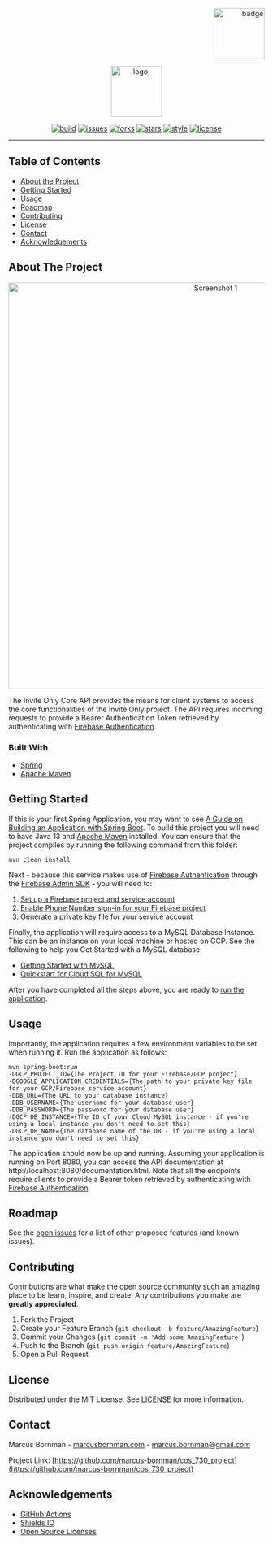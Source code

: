 <!-- PROJECT LOGO -->
<p align="right">
<a href="https://www.up.ac.za">
<img src="https://raw.githubusercontent.com/marcus-bornman/cos_730_project/master/invite_only_core/assets/project_badge.png" height="100" alt="badge">
</a>
</p>
<p align="center">
<img src="https://raw.githubusercontent.com/marcus-bornman/cos_730_project/master/invite_only_core/assets/project_logo.png" height="100" alt="logo" />
</p>

<!-- PROJECT SHIELDS -->
<p align="center">
<a href="https://github.com/marcus-bornman/cos_730_project/actions?query=workflow%3Abuild-io-core"><img src="https://img.shields.io/github/workflow/status/marcus-bornman/cos_730_project/build-io-core?label=build" alt="build"></a>
<a href="https://github.com/marcus-bornman/cos_730_project/issues"><img src="https://img.shields.io/github/issues/marcus-bornman/cos_730_project" alt="issues"></a>
<a href="https://github.com/marcus-bornman/cos_730_project/network"><img src="https://img.shields.io/github/forks/marcus-bornman/cos_730_project" alt="forks"></a>
<a href="https://github.com/marcus-bornman/cos_730_project/stargazers"><img src="https://img.shields.io/github/stars/marcus-bornman/cos_730_project" alt="stars"></a>
<a href="https://google.github.io/styleguide/javaguide.html"><img src="https://img.shields.io/badge/style-google_java-40c4ff.svg" alt="style"></a>
<a href="https://github.com/marcus-bornman/cos_730_project/blob/master/LICENSE"><img src="https://img.shields.io/github/license/marcus-bornman/cos_730_project" alt="license"></a>
</p>

---

<!-- TABLE OF CONTENTS -->
## Table of Contents
* [About the Project](#about-the-project)
* [Getting Started](#getting-started)
* [Usage](#usage)
* [Roadmap](#roadmap)
* [Contributing](#contributing)
* [License](#license)
* [Contact](#contact)
* [Acknowledgements](#acknowledgements)



<!-- ABOUT THE PROJECT -->
## About The Project
<p align="center">
<img src="https://raw.githubusercontent.com/marcus-bornman/cos_730_project/master/invite_only_core/assets/screenshot_1.png" width="800" alt="Screenshot 1" />
</p>

The Invite Only Core API provides the means for client systems to access the core functionalities of the Invite Only project.
The API requires incoming requests to provide a Bearer Authentication Token retrieved by authenticating with [Firebase Authentication](https://firebase.google.com/docs/auth).

### Built With
* [Spring](https://spring.io)
* [Apache Maven](https://maven.apache.org)



<!-- GETTING STARTED -->
## Getting Started
If this is your first Spring Application, you may want to see [A Guide on Building an Application with Spring Boot](https://spring.io/guides/gs/spring-boot/).
To build this project you will need to have Java 13 and [Apache Maven](https://maven.apache.org) installed.
You can ensure that the project compiles by running the following command from this folder:
```shell script
mvn clean install
```

Next - because this service makes use of [Firebase Authentication](https://firebase.google.com/docs/auth) through
the [Firebase Admin SDK](https://firebase.google.com/docs/reference/admin) - you will need to:
1. [Set up a Firebase project and service account](https://firebase.google.com/docs/admin/setup#set-up-project-and-service-account)
2. [Enable Phone Number sign-in for your Firebase project](https://firebase.google.com/docs/auth/web/phone-auth#enable-phone-number-sign-in-for-your-firebase-project)
3. [Generate a private key file for your service account](https://firebase.google.com/docs/admin/setup#initialize-sdk)

Finally, the application will require access to a MySQL Database Instance. This can be an instance on your local machine
or hosted on GCP. See the following to help you Get Started with a MySQL database:
* [Getting Started with MySQL](https://dev.mysql.com/doc/mysql-getting-started/en/)
* [Quickstart for Cloud SQL for MySQL](https://cloud.google.com/sql/docs/mysql/quickstart)

After you have completed all the steps above, you are ready to [run the application](#Usage).



<!-- USAGE EXAMPLES -->
## Usage
Importantly, the application requires a few environment variables to be set when running it. Run the application as follows:
```
mvn spring-boot:run 
-DGCP_PROJECT_ID={The Project ID for your Firebase/GCP project}
-DGOOGLE_APPLICATION_CREDENTIALS={The path to your private key file for your GCP/Firebase service account}
-DDB_URL={The URL to your database instance}
-DDB_USERNAME={The username for your database user}
-DDB_PASSWORD={The password for your database user}
-DGCP_DB_INSTANCE={The ID of your Cloud MySQL instance - if you're using a local instance you don't need to set this}
-DGCP_DB_NAME={The database name of the DB - if you're using a local instance you don't need to set this}
```

The application should now be up and running. Assuming your application is running on Port 8080, you can access the API
documentation at http://localhost:8080/documentation.html. Note that all the endpoints require clients to provide a
Bearer token retrieved by authenticating with [Firebase Authentication](https://firebase.google.com/docs/auth).


<!-- ROADMAP -->
## Roadmap
See the [open issues](https://github.com/marcus-bornman/cos_730_project/issues) for a list of other proposed features (and known issues).



<!-- CONTRIBUTING -->
## Contributing

Contributions are what make the open source community such an amazing place to be learn, inspire, and create. Any contributions you make are **greatly appreciated**.

1. Fork the Project
2. Create your Feature Branch (`git checkout -b feature/AmazingFeature`)
3. Commit your Changes (`git commit -m 'Add some AmazingFeature'`)
4. Push to the Branch (`git push origin feature/AmazingFeature`)
5. Open a Pull Request



<!-- LICENSE -->
## License

Distributed under the MIT License. See [LICENSE](../LICENSE) for more information.



<!-- CONTACT -->
## Contact

Marcus Bornman - [marcusbornman.com](https://www.marcusbornman.com) - [marcus.bornman@gmail.com](mailto:marcus.bornman@gmail.com)

Project Link: [https://github.com/marcus-bornman/cos_730_project](https://github.com/marcus-bornman/cos_730_project)



<!-- ACKNOWLEDGEMENTS -->
## Acknowledgements
* [GitHub Actions](https://github.com/features/actions)
* [Shields IO](https://shields.io)
* [Open Source Licenses](https://choosealicense.com)
